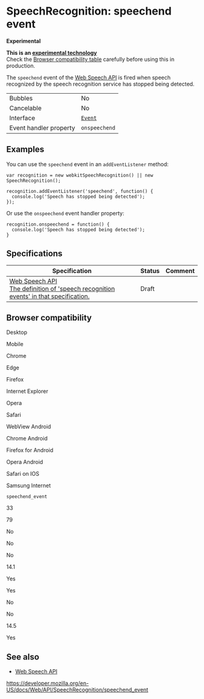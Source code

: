 SpeechRecognition: speechend event
==================================

**Experimental**

**This is an [experimental technology](https://developer.mozilla.org/en-US/docs/MDN/Guidelines/Conventions_definitions#experimental)**  
Check the [Browser compatibility table](#browser_compatibility) carefully before using this in production.

The `speechend` event of the [Web Speech API](../web_speech_api) is fired when speech recognized by the speech recognition service has stopped being detected.

<table><tbody><tr class="odd"><td>Bubbles</td><td>No</td></tr><tr class="even"><td>Cancelable</td><td>No</td></tr><tr class="odd"><td>Interface</td><td><a href="../event"><code>Event</code></a></td></tr><tr class="even"><td>Event handler property</td><td><code>onspeechend</code></td></tr></tbody></table>

Examples
--------

You can use the `speechend` event in an `addEventListener` method:

    var recognition = new webkitSpeechRecognition() || new SpeechRecognition();

    recognition.addEventListener('speechend', function() {
      console.log('Speech has stopped being detected');
    });

Or use the `onspeechend` event handler property:

    recognition.onspeechend = function() {
      console.log('Speech has stopped being detected');
    }

Specifications
--------------

<table><thead><tr class="header"><th>Specification</th><th>Status</th><th>Comment</th></tr></thead><tbody><tr class="odd"><td><a href="https://wicg.github.io/speech-api/#speechreco-events">Web Speech API<br />
<span class="small">The definition of 'speech recognition events' in that specification.</span></a></td><td><span class="spec-draft">Draft</span></td><td></td></tr></tbody></table>

Browser compatibility
---------------------

Desktop

Mobile

Chrome

Edge

Firefox

Internet Explorer

Opera

Safari

WebView Android

Chrome Android

Firefox for Android

Opera Android

Safari on IOS

Samsung Internet

`speechend_event`

33

79

No

No

No

14.1

Yes

Yes

No

No

14.5

Yes

See also
--------

-   [Web Speech API](../web_speech_api)

<a href="https://developer.mozilla.org/en-US/docs/Web/API/SpeechRecognition/speechend_event" class="_attribution-link">https://developer.mozilla.org/en-US/docs/Web/API/SpeechRecognition/speechend_event</a>
